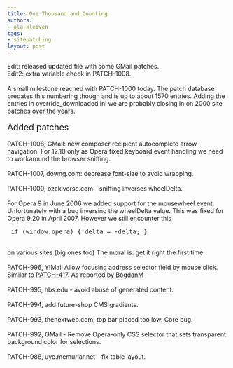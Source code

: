 ```yaml
---
title: One Thousand and Counting
authors:
- ola-kleiven
tags:
- sitepatching
layout: post
---
```

Edit: released updated file with some GMail patches.<br/>Edit2: extra variable check in PATCH-1008.<br/><br/>A small milestone reached with PATCH-1000 today. The patch database predates this numbering though and is up to about 1570 entries. Adding the entries in override_downloaded.ini we are probably closing in on 2000 site patches over the years.<br/><br/><span style="font-size: 140%">Added patches</span><br/><br/>PATCH-1008, GMail: new composer recipient autocomplete arrow navigation. For 12.10 only as Opera fixed keyboard event handling we need to workaround the browser sniffing.<br/><br/>PATCH-1007, downg.com: decrease font-size to avoid wrapping.<br/><br/>PATCH-1000, ozakiverse.com - sniffing inverses wheelDelta. <br/><br/>For Opera 9 in June 2006 we added support for the mousewheel event. Unfortunately with a bug inversing the wheelDelta value. This was fixed for Opera 9.20 in April 2007. However we still encounter this<br/><pre>
if (window.opera) { delta = -delta; }
</pre><br/>on various sites (big ones too) The moral is: get it right the first time.<br/><br/>PATCH-996, Y!Mail Allow focusing address selector field by mouse click. Similar to <a href="http://my.opera.com/sitepatching/blog/2011/05/24/y-mail" target="_blank">PATCH-417</a>. As reported by <a href="http://my.opera.com/sitepatching/blog/2012/10/31/google-documents-etc?cid=99004772#comment99004772" target="_blank">BogdanM</a><br/><br/>PATCH-995, hbs.edu - avoid abuse of generated content.<br/><br/>PATCH-994, add future-shop CMS gradients.<br/><br/>PATCH-993, thenextweb.com, top bar placed too low. Core bug.<br/><br/>PATCH-992, GMail - Remove Opera-only CSS selector that sets transparent background color for selections.<br/><br/>PATCH-988, uye.memurlar.net - fix table layout.
